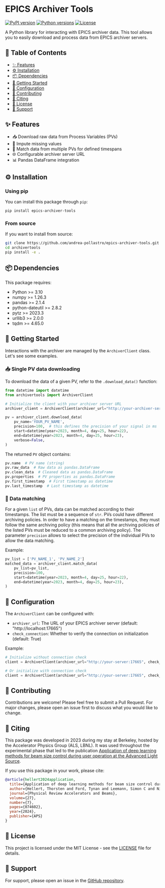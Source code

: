 # EPICS Archiver Tools

[![PyPI version](https://badge.fury.io/py/epics-archiver-tools.svg)](https://badge.fury.io/py/epics-archiver-tools)
[![Python versions](https://img.shields.io/pypi/pyversions/epics-archiver-tools.svg)](https://pypi.org/project/epics-archiver-tools/)
[![License](https://img.shields.io/pypi/l/epics-archiver-tools.svg)](https://pypi.org/project/epics-archiver-tools/)

A Python library for interacting with EPICS archiver data. This tool allows you to easily download and process data from EPICS archiver servers.

## 📑 Table of Contents

- [✨ Features](#-features)
- [⚙️ Installation](#️-installation)
- [📦 Dependencies](#-dependencies)
- [🚀 Getting Started](#-getting-started)
- [🔧 Configuration](#-configuration)
- [🤝 Contributing](#-contributing)
- [📝 Citing](#-citing)
- [📄 License](#-license)
- [💬 Support](#-support)

## ✨ Features

- 📥 Download raw data from Process Variables (PVs)
- 🧩 Impute missing values
- 🧮 Match data from multiple PVs for defined timespans
- 🌐 Configurable archiver server URL
- 📊 Pandas DataFrame integration

## ⚙️ Installation

### Using pip
You can install this package through `pip`:
```bash
pip install epics-archiver-tools
```

### From source
If you want to install from source:
```bash
git clone https://github.com/andrea-pollastro/epics-archiver-tools.git
cd archivertools
pip install -e .
```

## 📦 Dependencies

This package requires:
- Python >= 3.10
- numpy >= 1.26.3
- pandas >= 2.1.4
- python-dateutil >= 2.8.2
- pytz >= 2023.3
- urllib3 >= 2.0.0
- tqdm >= 4.65.0

## 🚀 Getting Started

Interactions with the archiver are managed by the `ArchiverClient` class. Let's see some examples.

### 📥 Single PV data downloading
To download the data of a given PV, refer to the `.download_data()` function:

```python
from datetime import datetime
from archivertools import ArchiverClient

# Initialize the client with your archiver server URL
archiver_client = ArchiverClient(archiver_url="http://your-archiver-server")

pv = archiver_client.download_data(
    pv_name='YOUR_PV_NAME',
    precision=100,  # this defines the precision of your signal in ms
    start=datetime(year=2023, month=4, day=25, hour=22),
    end=datetime(year=2023, month=4, day=25, hour=23),
    verbose=False,
)
```

The returned `PV` object contains:
```python
pv.name  # PV name (string)
pv.raw_data  # Raw data as pandas.DataFrame
pv.clean_data  # Cleaned data as pandas.DataFrame
pv.properties  # PV properties as pandas.DataFrame
pv.first_timestamp  # First timestamp as datetime
pv.last_timestamp  # Last timestamp as datetime
```

### 🧮 Data matching
For a given `list` of PVs, data can be matched according to their timestamps. The list must be a sequence of `str`.
PVs could have different archiving policies. In order to have a matching on the timestamps, they must follow the same 
archiving policy (this means that all the archiving policies of the listed PVs must be reduced to a common archiving 
policy). The parameter `precision` allows to select the precision of the individual PVs to allow the data matching.

Example:
```python
pv_list = ['PV_NAME_1', 'PV_NAME_2']
matched_data = archiver_client.match_data(
    pv_list=pv_list,
    precision=100,
    start=datetime(year=2023, month=4, day=25, hour=22),
    end=datetime(year=2023, month=4, day=25, hour=23),
)
```

## 🔧 Configuration

The `ArchiverClient` can be configured with:
- `archiver_url`: The URL of your EPICS archiver server (default: "http://localhost:17665")
- `check_connection`: Whether to verify the connection on initialization (default: True)

Example:
```python
# Initialize without connection check
client = ArchiverClient(archiver_url="http://your-server:17665", check_connection=False)

# Or initialize with connection check
client = ArchiverClient(archiver_url="http://your-server:17665", check_connection=True)
```

## 🤝 Contributing

Contributions are welcome! Please feel free to submit a Pull Request. For major changes, please open an issue first to discuss what you would like to change.

## 📝 Citing

This package was developed in 2023 during my stay at Berkeley, hosted by the Accelerator Physics Group (ALS, LBNL). It was used throughout the experimental phase that led to the publication [Application of deep learning methods for beam size control during user operation at the Advanced Light Source](https://journals.aps.org/prab/abstract/10.1103/PhysRevAccelBeams.27.074602).

If you use this package in your work, please cite:
```bibtex
@article{hellert2024application,
  title={Application of deep learning methods for beam size control during user operation at the Advanced Light Source},
  author={Hellert, Thorsten and Ford, Tynan and Leemann, Simon C and Nishimura, Hiroshi and Venturini, Marco and Pollastro, Andrea},
  journal={Physical Review Accelerators and Beams},
  volume={27},
  number={7},
  pages={074602},
  year={2024},
  publisher={APS}
}
```

## 📄 License

This project is licensed under the MIT License - see the [LICENSE](LICENSE) file for details.

## 💬 Support

For support, please open an issue in the [GitHub repository](https://github.com/andrea-pollastro/epics-archiver-tools).
